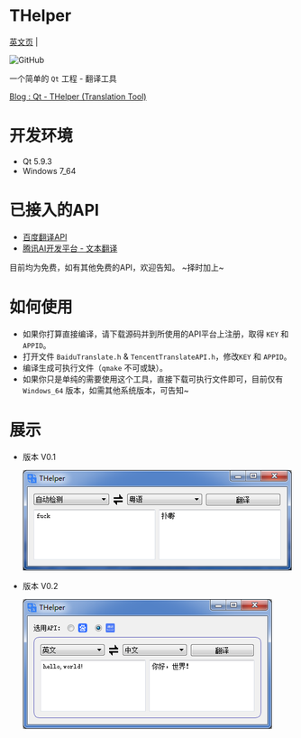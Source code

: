 # THelper

[英文页](README.md) |

![GitHub](https://img.shields.io/github/license/RT-Thread/rt-thread.svg)


一个简单的 ``Qt`` 工程 - 翻译工具

[Blog : Qt - THelper (Translation Tool)](https://blog.csdn.net/weixin_40774605/article/details/109630260)

# 开发环境
- Qt 5.9.3
- Windows 7_64

# 已接入的API
- [百度翻译API](https://api.fanyi.baidu.com/doc/21)
- [腾讯AI开发平台 - 文本翻译](https://ai.qq.com/doc/nlptrans.shtml)

目前均为免费，如有其他免费的API，欢迎告知。  ~择时加上~

# 如何使用
- 如果你打算直接编译，请下载源码并到所使用的API平台上注册，取得 ``KEY`` 和 ``APPID``。
- 打开文件 ``BaiduTranslate.h`` & ``TencentTranslateAPI.h``，修改``KEY`` 和 ``APPID``。
- 编译生成可执行文件（``qmake`` 不可或缺）。
- 如果你只是单纯的需要使用这个工具，直接下载可执行文件即可，目前仅有 ``Windows_64`` 版本，如需其他系统版本，可告知~

# 展示
- 版本 V0.1

  ![image](https://github.com/siyuhong/THelper/blob/master/show/demov0.1.png)

- 版本 V0.2

  ![image](https://github.com/siyuhong/THelper/blob/master/show/demov0.2.png)
#

